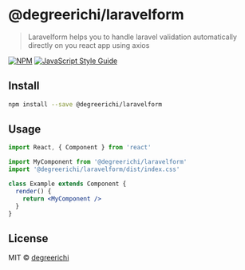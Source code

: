# @degreerichi/laravelform

> Laravelform helps you to handle laravel validation automatically directly on you react app using axios

[![NPM](https://img.shields.io/npm/v/@degreerichi/laravelform.svg)](https://www.npmjs.com/package/@degreerichi/laravelform) [![JavaScript Style Guide](https://img.shields.io/badge/code_style-standard-brightgreen.svg)](https://standardjs.com)

## Install

```bash
npm install --save @degreerichi/laravelform
```

## Usage

```jsx
import React, { Component } from 'react'

import MyComponent from '@degreerichi/laravelform'
import '@degreerichi/laravelform/dist/index.css'

class Example extends Component {
  render() {
    return <MyComponent />
  }
}
```

## License

MIT © [degreerichi](https://github.com/degreerichi)
